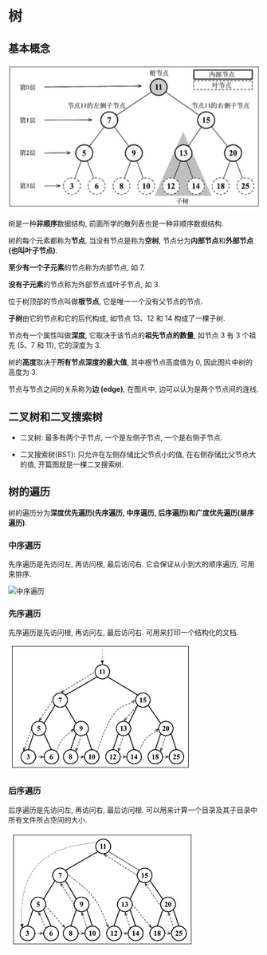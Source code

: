 # 树

## 基本概念

![树](../../../static/img/tree.jpg)

树是一种**非顺序**数据结构, 前面所学的散列表也是一种非顺序数据结构.

树的每个元素都称为**节点**, 当没有节点是称为**空树**, 节点分为**内部节点**和**外部节点 (也叫叶子节点)**.

**至少有一个子元素**的节点称为内部节点, 如 7.

**没有子元素**的节点称为外部节点或叶子节点, 如 3.

位于树顶部的节点叫做**根节点**, 它是唯一一个没有父节点的节点.

**子树**由它的节点和它的后代构成, 如节点 13、12 和 14 构成了一棵子树.

节点有一个属性叫做**深度**, 它取决于该节点的**祖先节点的数量**, 如节点 3 有 3 个祖先 (5、7 和 11), 它的深度为 3.

树的**高度**取决于**所有节点深度的最大值**, 其中根节点高度值为 0, 因此图片中树的高度为 3.

节点与节点之间的关系称为**边 (edge)**, 在图片中, 边可以认为是两个节点间的连线.

## 二叉树和二叉搜索树

- 二叉树: 最多有两个子节点, 一个是左侧子节点, 一个是右侧子节点.

- 二叉搜索树(BST): 只允许在左侧存储比父节点小的值, 在右侧存储比父节点大的值, 开篇图就是一棵二叉搜索树.

## 树的遍历

树的遍历分为**深度优先遍历(先序遍历, 中序遍历, 后序遍历)**和**广度优先遍历(层序遍历)**.

### 中序遍历

先序遍历是先访问左, 再访问根, 最后访问右. 它会保证从小到大的顺序遍历, 可用来排序.

![中序遍历](../../../static/img/nOrderTraverse.jpg)

### 先序遍历

先序遍历是先访问根, 再访问左, 最后访问右. 可用来打印一个结构化的文档.

![先序遍历](../../../static/img/preOrderTraverse.jpg)

### 后序遍历

后序遍历是先访问左, 再访问右, 最后访问根. 可以用来计算一个目录及其子目录中所有文件所占空间的大小.

![后序遍历](../../../static/img/postOrderTraverse.jpg)
